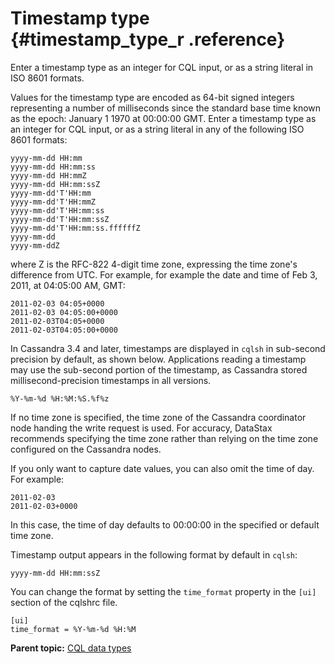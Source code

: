 # Timestamp type {#timestamp_type_r .reference}

Enter a timestamp type as an integer for CQL input, or as a string literal in ISO 8601 formats.

Values for the timestamp type are encoded as 64-bit signed integers representing a number of milliseconds since the standard base time known as the epoch: January 1 1970 at 00:00:00 GMT. Enter a timestamp type as an integer for CQL input, or as a string literal in any of the following ISO 8601 formats:

```
yyyy-mm-dd HH:mm
yyyy-mm-dd HH:mm:ss
yyyy-mm-dd HH:mmZ
yyyy-mm-dd HH:mm:ssZ
yyyy-mm-dd'T'HH:mm
yyyy-mm-dd'T'HH:mmZ
yyyy-mm-dd'T'HH:mm:ss
yyyy-mm-dd'T'HH:mm:ssZ
yyyy-mm-dd'T'HH:mm:ss.ffffffZ
yyyy-mm-dd
yyyy-mm-ddZ
```

where Z is the RFC-822 4-digit time zone, expressing the time zone's difference from UTC. For example, for example the date and time of Feb 3, 2011, at 04:05:00 AM, GMT:

```
2011-02-03 04:05+0000
2011-02-03 04:05:00+0000
2011-02-03T04:05+0000
2011-02-03T04:05:00+0000
```

In Cassandra 3.4 and later, timestamps are displayed in `cqlsh` in sub-second precision by default, as shown below. Applications reading a timestamp may use the sub-second portion of the timestamp, as Cassandra stored millisecond-precision timestamps in all versions.

```
%Y-%m-%d %H:%M:%S.%f%z
```

If no time zone is specified, the time zone of the Cassandra coordinator node handing the write request is used. For accuracy, DataStax recommends specifying the time zone rather than relying on the time zone configured on the Cassandra nodes.

If you only want to capture date values, you can also omit the time of day. For example:

```
2011-02-03
2011-02-03+0000
```

In this case, the time of day defaults to 00:00:00 in the specified or default time zone.

Timestamp output appears in the following format by default in `cqlsh`:

```
yyyy-mm-dd HH:mm:ssZ
```

You can change the format by setting the `time_format` property in the `[ui]` section of the cqlshrc file.

```
[ui]
time_format = %Y-%m-%d %H:%M
```

**Parent topic:** [CQL data types](../../cql/cql_reference/cql_data_types_c.md)


